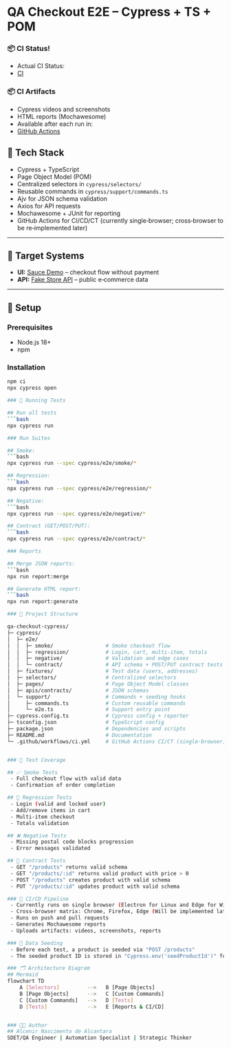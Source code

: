 # QA Checkout E2E – Cypress + TS + POM

### 📦 CI Status!

- Actual CI Status:
- [CI](https://github.com/alceniralcantara/bootstrap-qa-checkout-cypress/actions/workflows/ci.yml/badge.svg)

### 📦 CI Artifacts

- Cypress videos and screenshots
- HTML reports (Mochawesome)
- Available after each run in:
- [GitHub Actions](https://github.com/alceniralcantara/bootstrap-qa-checkout-cypress/actions)

## 🧰 Tech Stack

- Cypress + TypeScript
- Page Object Model (POM)
- Centralized selectors in `cypress/selectors/`
- Reusable commands in `cypress/support/commands.ts`
- Ajv for JSON schema validation
- Axios for API requests
- Mochawesome + JUnit for reporting
- GitHub Actions for CI/CD/CT (currently single‑browser; cross‑browser to be re‑implemented later)

---

## 🎯 Target Systems

- **UI:** [Sauce Demo](https://www.saucedemo.com) – checkout flow without payment
- **API:** [Fake Store API](https://fakestoreapi.com) – public e‑commerce data

---

## 🚀 Setup

### Prerequisites

- Node.js 18+
- npm

### Installation

````bash
npm ci
npx cypress open

### 🧪 Running Tests

## Run all tests
```bash
npx cypress run

### Run Suites

## Smoke:
```bash
npx cypress run --spec cypress/e2e/smoke/*

## Regression:
```bash
npx cypress run --spec cypress/e2e/regression/*

## Negative:
```bash
npx cypress run --spec cypress/e2e/negative/*

## Contract (GET/POST/PUT):
```bash
npx cypress run --spec cypress/e2e/contract/*

### Reports

## Merge JSON reports:
```bash
npx run report:merge

## Generate HTML report:
```bash
npx run report:generate

### 📁 Project Structure

qa-checkout-cypress/
├─ cypress/
│  ├─ e2e/
│  │  ├─ smoke/             	# Smoke checkout flow
│  │  ├─ regression/       	 	# Login, cart, multi-item, totals
│  │  ├─ negative/          	# Validation and edge cases
│  │  └─ contract/          	# API schema + POST/PUT contract tests
│  ├─ fixtures/             	# Test data (users, addresses)
│  ├─ selectors/            	# Centralized selectors
│  ├─ pages/                	# Page Object Model classes
│  ├─ apis/contracts/       	# JSON schemas
│  └─ support/              	# Commands + seeding hooks
│     ├─ commands.ts        	# Custom reusable commands
│     └─ e2e.ts             	# Support entry point
├─ cypress.config.ts        	# Cypress config + reporter
├─ tsconfig.json            	# TypeScript config
├─ package.json             	# Dependencies and scripts
├─ README.md                	# Documentation
└─ .github/workflows/ci.yml 	# GitHub Actions CI/CT (single-browser, Linux and Windows instances)


### 🧪 Test Coverage

## ✅ Smoke Tests
 - Full checkout flow with valid data
 - Confirmation of order completion

## 🔁 Regression Tests
 - Login (valid and locked user)
 - Add/remove items in cart
 - Multi-item checkout
 - Totals validation

## ❌ Negative Tests
 - Missing postal code blocks progression
 - Error messages validated

## 📄 Contract Tests
 - GET "/products" returns valid schema
 - GET "/products/:id" returns valid product with price > 0
 - POST "/products" creates product with valid schema
 - PUT "/products/:id" updates product with valid schema

### 🧼 CI/CD Pipeline
 - Currently runs on single browser (Electron for Linux and Edge for Windows instances)
 - Cross-browser matrix: Chrome, Firefox, Edge (Will be implemented later)
 - Runs on push and pull requests
 - Generates Mochawesome reports
 - Uploads artifacts: videos, screenshots, reports

### 🌱 Data Seeding
 - Before each test, a product is seeded via "POST /products"
 - The seeded product ID is stored in "Cypress.env('seedProductId')" for use in tests

### 🗂️ Architecture Diagram
## Mermaid
flowchart TD
    A [Selectors]         -->   B [Page Objects]
    B [Page Objects]      -->   C [Custom Commands]
    C [Custom Commands]   -->   D [Tests]
    D [Tests]             -->   E [Reports & CI/CD]


### 👨‍💻 Author
## Alcenir Nascimento de Alcantara
SDET/QA Engineer | Automation Specialist | Strategic Thinker
````

